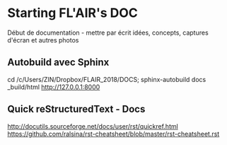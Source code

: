 
# Starting FL'AIR's DOC

Début de documentation - mettre par écrit idées, concepts, captures d'écran et autres photos

## Autobuild avec Sphinx

cd /c/Users/ZIN/Dropbox/FLAIR_2018/DOCS; sphinx-autobuild docs _build/html
http://127.0.0.1:8000

## Quick reStructuredText - Docs

http://docutils.sourceforge.net/docs/user/rst/quickref.html
https://github.com/ralsina/rst-cheatsheet/blob/master/rst-cheatsheet.rst
